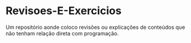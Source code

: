 # Revisoes-E-Exercicios
Um repositório aonde coloco revisões ou explicações de conteúdos que não tenham relação direta com programação.
